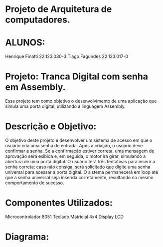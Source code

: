 # Projeto de Arquitetura de computadores.


# ALUNOS:
Henrique Finatti 22.123.030-3
Tiago Fagundes 22.123.017-0

# Projeto: Tranca Digital com senha em Assembly.
Esse projeto tem como objetivo o desenvolvimento de uma aplicação que simula uma porta digital, utilizando a linguagem Assembly.

# Descrição e Objetivo:
O objetivo deste projeto é desenvolver um sistema de acesso em que o usuário cria uma senha de entrada. Após a criação, o usuário deve confirmar a senha. Se a confirmação estiver correta, uma mensagem de aprovação será exibida e, em seguida, o motor irá girar, simulando a abertura de uma porta digital. O usuário terá três tentativas para inserir a senha correta; caso não consiga, será solicitado que digite uma senha universal para acessar a porta digital. O sistema permanecerá em loop até que a senha universal seja inserida corretamente, resultando no mesmo comportamento de sucesso.

# Componentes Utilizados:
Microcontrolador 8051
Teclado Matricial 4x4
Display LCD

# Diagrama:

